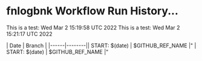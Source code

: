 # fnlogbnk Workflow Run History...

This is a test: Wed Mar  2 15:19:58 UTC 2022
This is a test: Wed Mar  2 15:21:17 UTC 2022

| Date | Branch |
|------|--------|| START: $(date) | $GITHUB_REF_NAME |"
| START: $(date) | $GITHUB_REF_NAME |"
